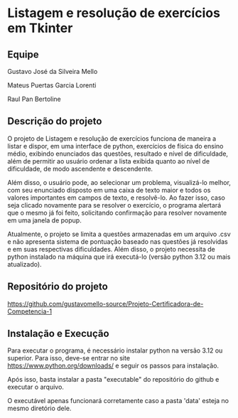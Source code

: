
# Listagem e resolução de exercícios em Tkinter
## Equipe

Gustavo José da Silveira Mello

Mateus Puertas Garcia Lorenti

Raul Pan Bertoline


## Descrição do projeto
O projeto de Listagem e resolução de exercícios funciona de maneira a listar e dispor, em uma interface de python, exercícios de física do ensino médio, exibindo enunciados das questões, resultado e nível de dificuldade, além de permitir ao usuário ordenar a lista exibida quanto ao nível de dificuldade, de modo ascendente e descendente. 

Além disso, o usuário pode, ao selecionar um problema, visualizá-lo melhor, com seu enunciado disposto em uma caixa de texto maior e todos os valores importantes em campos de texto, e resolvê-lo. Ao fazer isso, caso seja clicado novamente para se resolver o exercício, o programa alertará que o mesmo já foi feito, solicitando confirmação para resolver novamente em uma janela de popup.

Atualmente, o projeto se limita a questões armazenadas em um arquivo .csv e não apresenta sistema de pontuação baseado nas questões já resolvidas e em suas respectivas dificuldades.
Além disso, o projeto necessita de python instalado na máquina que irá executá-lo (versão python 3.12 ou mais atualizado).

## Repositório do projeto

https://github.com/gustavomello-source/Projeto-Certificadora-de-Competencia-1

## Instalação e Execução

Para executar o programa, é necessário instalar python na versão 3.12 ou superior. Para isso, deve-se entrar no site https://www.python.org/downloads/ e seguir os passos para instalação.

Após isso, basta instalar a pasta "executable" do repositório do github e executar o arquivo.

O executável apenas funcionará corretamente caso a pasta 'data' esteja no mesmo diretório dele.